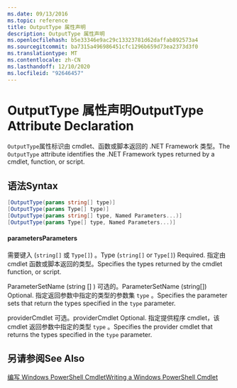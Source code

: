```yaml
---
ms.date: 09/13/2016
ms.topic: reference
title: OutputType 属性声明
description: OutputType 属性声明
ms.openlocfilehash: b5e33346e9ac29c13323781d62daffab892573a4
ms.sourcegitcommit: ba7315a496986451cfc1296b659d73ea2373d3f0
ms.translationtype: MT
ms.contentlocale: zh-CN
ms.lasthandoff: 12/10/2020
ms.locfileid: "92646457"
---
```

# <a name="outputtype-attribute-declaration"></a><span data-ttu-id="6ac45-103">OutputType 属性声明</span><span class="sxs-lookup"><span data-stu-id="6ac45-103">OutputType Attribute Declaration</span></span>

<span data-ttu-id="6ac45-104">`OutputType`属性标识由 cmdlet、函数或脚本返回的 .NET Framework 类型。</span><span class="sxs-lookup"><span data-stu-id="6ac45-104">The `OutputType` attribute identifies the .NET Framework types returned by a cmdlet, function, or script.</span></span>

## <a name="syntax"></a><span data-ttu-id="6ac45-105">语法</span><span class="sxs-lookup"><span data-stu-id="6ac45-105">Syntax</span></span>

```csharp
[OutputType(params string[] type)]
[OutputType(params Type[] type)]
[OutputType(params string[] type, Named Parameters...)]
[OutputType(params Type[] type, Named Parameters...)]
```

#### <a name="parameters"></a><span data-ttu-id="6ac45-106">parameters</span><span class="sxs-lookup"><span data-stu-id="6ac45-106">Parameters</span></span>

<span data-ttu-id="6ac45-107">需要键入 (`string[]` 或 `Type[]`) 。</span><span class="sxs-lookup"><span data-stu-id="6ac45-107">Type (`string[]` or `Type[]`) Required.</span></span> <span data-ttu-id="6ac45-108">指定由 cmdlet 函数或脚本返回的类型。</span><span class="sxs-lookup"><span data-stu-id="6ac45-108">Specifies the types returned by the cmdlet function, or script.</span></span>

<span data-ttu-id="6ac45-109">ParameterSetName (string [] ) 可选的。</span><span class="sxs-lookup"><span data-stu-id="6ac45-109">ParameterSetName (string[]) Optional.</span></span> <span data-ttu-id="6ac45-110">指定返回参数中指定的类型的参数集 `type` 。</span><span class="sxs-lookup"><span data-stu-id="6ac45-110">Specifies the parameter sets that return the types specified in the `type` parameter.</span></span>

<span data-ttu-id="6ac45-111">providerCmdlet 可选。</span><span class="sxs-lookup"><span data-stu-id="6ac45-111">providerCmdlet Optional.</span></span> <span data-ttu-id="6ac45-112">指定提供程序 cmdlet，该 cmdlet 返回参数中指定的类型 `type` 。</span><span class="sxs-lookup"><span data-stu-id="6ac45-112">Specifies the provider cmdlet that returns the types specified in the `type` parameter.</span></span>

## <a name="see-also"></a><span data-ttu-id="6ac45-113">另请参阅</span><span class="sxs-lookup"><span data-stu-id="6ac45-113">See Also</span></span>

[<span data-ttu-id="6ac45-114">编写 Windows PowerShell Cmdlet</span><span class="sxs-lookup"><span data-stu-id="6ac45-114">Writing a Windows PowerShell Cmdlet</span></span>](./writing-a-windows-powershell-cmdlet.md)
